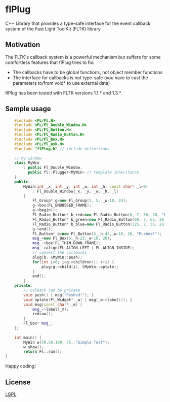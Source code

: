 # flPlug
C++ Library that provides a type-safe interface for the event callback system of the Fast Light ToolKit (FLTK) library


## Motivation
The FLTK's callback system is a powerful mechanism but suffers for some comfortless features that flPlug tries to fix:

- The callbacks have to be global functions, not object member functions
- The interface for callbacks is not type-safe (you have to cast the parameters	to/from void* to use external data)

flPlug has been tested with FLTK versions 1.1.* and 1.3.*.


## Sample usage
``` C++
    #include <FL/Fl.H>
    #include <FL/Fl_Double_Window.H>
    #include <FL/Fl_Button.H>
    #include <FL/Fl_Radio_Button.H>
    #include <FL/Fl_Box.H>
    #include <FL/fl_ask.H>
    #include "flPlug.h" // include definitions
    
    // My window
    class MyWin
    	: public Fl_Double_Window,
    	  public fl::Plugger<MyWin> // template inheritance
    {
    public:
    	MyWin(int _x, int _y, int _w, int _h, const char* _l=0)
    		: Fl_Double_Window(_x, _y, _w, _h, _l)
    	{
    		Fl_Group* g=new Fl_Group(5, 5, _w-10, 24);
    		g->box(FL_EMBOSSED_FRAME);
    		g->begin();
    		Fl_Radio_Button* b_red=new Fl_Radio_Button(6, 7, 50, 20, "Red");
    		Fl_Radio_Button* b_green=new Fl_Radio_Button(60, 7, 65, 20, "Green");
    		Fl_Radio_Button* b_blue=new Fl_Radio_Button(125, 7, 55, 20, "Blue");
    		g->end();
    		Fl_Button* b=new Fl_Button(5,_h-43,_w-10, 20, "Pushme!");
    		msg_=new Fl_Box(5,_h-23,_w-10, 20);
    		msg_->box(FL_THIN_DOWN_FRAME);
    		msg_->align(FL_ALIGN_LEFT | FL_ALIGN_INSIDE);
    		// connect the callbacks
    		plug(b, &MyWin::push);
    		for(int i=0; i<g->children(); ++i) {
    			plug(g->child(i), &MyWin::optate);
    		}
    		end();
    	}
    private:
    	// calback can be private
    	void push() { msg("Pushed!"); }
    	void optate(Fl_Widget* _w) { msg(_w->label()); }
    	void msg(const char* _m) {
    		msg_->label(_m);
    		redraw();
    	}
    	Fl_Box* msg_;
    };
    
    int main() {
    	MyWin w(50,50,190, 75, "Simple Test");
    	w.show();
    	return Fl::run();
}
```
Happy coding!


## License
[LGPL](doc/LICENSE.txt)
